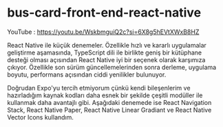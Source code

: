 # bus-card-front-end-react-native

YouTube : https://youtu.be/WskbmguiQ2c?si=6X8g5hEVtXWxB8HZ 

React Native ile küçük denemeler. Özellikle hızlı ve kararlı uygulamalar geliştirme aşamasında, TypeScript dili ile birlikte geniş bir kütüphane desteği olması açısından React Native iyi bir seçenek olarak karşımıza çıkıyor. Özellikle son sürüm güncellemelerinden sonra derleme, uygulama boyutu, performans açısından ciddi yenilikler bulunuyor.

Doğrudan Expo'yu tercih etmiyorum çünkü kendi bileşenlerim ve hazırladığım kaynak kodları daha esnek bir şekilde çeşitli modüller ile kullanmak daha avantajlı gibi. Aşağıdaki denemede ise React Navigation Stack, React Native Paper, React Native Linear Gradiant ve React Native Vector Icons kullandım. 
